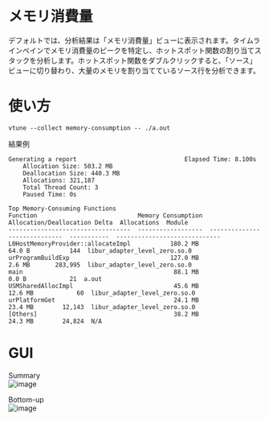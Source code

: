 # メモリ消費量
デフォルトでは、分析結果は「メモリ消費量」ビューに表示されます。タイムラインペインでメモリ消費量のピークを特定し、ホットスポット関数の割り当てスタックを分析します。ホットスポット関数をダブルクリックすると、「ソース」ビューに切り替わり、大量のメモリを割り当てているソース行を分析できます。

# 使い方
```
vtune --collect memory-consumption -- ./a.out
```

結果例
```
Generating a report                              Elapsed Time: 8.100s
    Allocation Size: 503.2 MB
    Deallocation Size: 440.3 MB
    Allocations: 321,187
    Total Thread Count: 3
    Paused Time: 0s

Top Memory-Consuming Functions
Function                            Memory Consumption  Allocation/Deallocation Delta  Allocations  Module
----------------------------------  ------------------  -----------------------------  -----------  -----------------------------
L0HostMemoryProvider::allocateImpl           180.2 MB                         64.0 B           144  libur_adapter_level_zero.so.0
urProgramBuildExp                            127.0 MB                         2.6 MB       283,995  libur_adapter_level_zero.so.0
main                                          88.1 MB                          0.0 B            21  a.out
USMSharedAllocImpl                            45.6 MB                        12.6 MB            60  libur_adapter_level_zero.so.0
urPlatformGet                                 24.1 MB                        23.4 MB        12,143  libur_adapter_level_zero.so.0
[Others]                                      38.2 MB                        24.3 MB        24,824  N/A 
```

# GUI
Summary  
![image](https://github.com/user-attachments/assets/221df7b5-90ec-4162-a571-07284430a722)

Bottom-up  
![image](https://github.com/user-attachments/assets/039f504f-5e15-432d-8634-f944812247ed)

